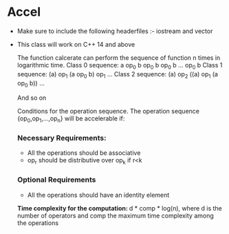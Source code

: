 # Accel
+ Make sure to include the following headerfiles :- iostream and vector
+ This class will work on C++ 14 and above

  The function calcerate can perform the sequence of function n times in logarithmic time.
  Class 0 sequence: a op<sub>0</sub> b op<sub>0</sub> b op<sub>0</sub> b ... op<sub>0</sub> b
  Class 1 sequence: (a) op<sub>1</sub> (a op<sub>0</sub> b) op<sub>1</sub> ...
  Class 2 sequence: (a) op<sub>2</sub> ((a) op<sub>1</sub> (a op<sub>0</sub> b)) ...

  And so on

  Conditions for the operation sequence.
  The operation sequence {op<sub>0</sub>,op<sub>1</sub>,...,op<sub>n</sub>} will be accelerable if:
  
  ### Necessary Requirements:
  + All the operations should be associative
  + op<sub>r</sub> should be distributive over op<sub>k</sub> if r<k

  ### Optional Requirements
   + All the operations should have an identity element

  <b>Time complexity for the computation: </b> d * comp * log(n), where d is the number of operators and comp the maximum time complexity among the operations
